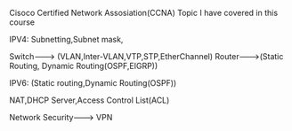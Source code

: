 Cisoco Certified Network Assosiation(CCNA)
Topic I have covered in this course 

IPV4: Subnetting,Subnet mask,


Switch---> (VLAN,Inter-VLAN,VTP,STP,EtherChannel)
Router--->(Static Routing, Dynamic Routing(OSPF,EIGRP))


IPV6:
(Static routing,Dynamic Routing(OSPF))


NAT,DHCP Server,Access Control List(ACL)

Network Security---> VPN
